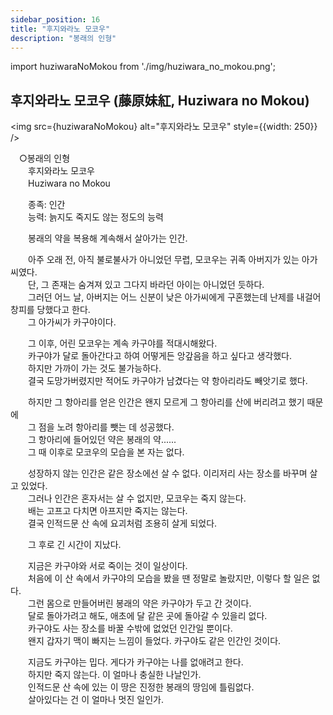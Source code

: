 ```yaml
---
sidebar_position: 16
title: "후지와라노 모코우"
description: "봉래의 인형"
---
```


import huziwaraNoMokou from './img/huziwara_no_mokou.png';

## 후지와라노 모코우 (藤原妹紅, Huziwara no Mokou)

<img src={huziwaraNoMokou} alt="후지와라노 모코우" style={{width: 250}} />

　○봉래의 인형  
　　후지와라노 모코우  
　　Huziwara no Mokou  

　　종족: 인간  
　　능력: 늙지도 죽지도 않는 정도의 능력  

　　봉래의 약을 복용해 계속해서 살아가는 인간.  

　　아주 오래 전, 아직 불로불사가 아니었던 무렵, 모코우는 귀족 아버지가 있는 아가씨였다.  
　　단, 그 존재는 숨겨져 있고 그다지 바라던 아이는 아니었던 듯하다.  
　　그러던 어느 날, 아버지는 어느 신분이 낮은 아가씨에게 구혼했는데 난제를 내걸어 창피를 당했다고 한다.  
　　그 아가씨가 카구야이다.  

　　그 이후, 어린 모코우는 계속 카구야를 적대시해왔다.  
　　카구야가 달로 돌아간다고 하여 어떻게든 앙갚음을 하고 싶다고 생각했다.  
　　하지만 가까이 가는 것도 불가능하다.  
　　결국 도망가버렸지만 적어도 카구야가 남겼다는 약 항아리라도 빼앗기로 했다.  

　　하지만 그 항아리를 얻은 인간은 왠지 모르게 그 항아리를 산에 버리려고 했기 때문에  
　　그 점을 노려 항아리를 뺏는 데 성공했다.  
　　그 항아리에 들어있던 약은 봉래의 약......  
　　그 때 이후로 모코우의 모습을 본 자는 없다.  

　　성장하지 않는 인간은 같은 장소에선 살 수 없다. 이리저리 사는 장소를 바꾸며 살고 있었다.  
　　그러나 인간은 혼자서는 살 수 없지만, 모코우는 죽지 않는다.  
　　배는 고프고 다치면 아프지만 죽지는 않는다.  
　　결국 인적드문 산 속에 요괴처럼 조용히 살게 되었다.  

　　그 후로 긴 시간이 지났다.  

　　지금은 카구야와 서로 죽이는 것이 일상이다.  
　　처음에 이 산 속에서 카구야의 모습을 봤을 땐 정말로 놀랐지만, 이렇다 할 일은 없다.  
　　그런 몸으로 만들어버린 봉래의 약은 카구야가 두고 간 것이다.  
　　달로 돌아가려고 해도, 애초에 달 같은 곳에 돌아갈 수 있을리 없다.  
　　카구야도 사는 장소를 바꿀 수밖에 없었던 인간일 뿐이다.  
　　왠지 갑자기 맥이 빠지는 느낌이 들었다. 카구야도 같은 인간인 것이다.  

　　지금도 카구야는 밉다. 게다가 카구야는 나를 없애려고 한다.  
　　하지만 죽지 않는다. 이 얼마나 충실한 나날인가.  
　　인적드문 산 속에 있는 이 땅은 진정한 봉래의 땅임에 틀림없다.  
　　살아있다는 건 이 얼마나 멋진 일인가.  
